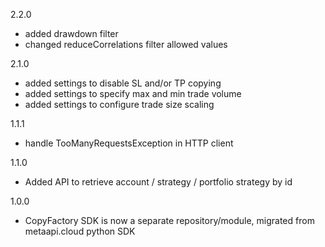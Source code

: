 2.2.0
  - added drawdown filter
  - changed reduceCorrelations filter allowed values

2.1.0
  - added settings to disable SL and/or TP copying
  - added settings to specify max and min trade volume
  - added settings to configure trade size scaling

1.1.1
  - handle TooManyRequestsException in HTTP client

1.1.0
  - Added API to retrieve account / strategy / portfolio strategy by id

1.0.0
  - CopyFactory SDK is now a separate repository/module, migrated from metaapi.cloud python SDK
